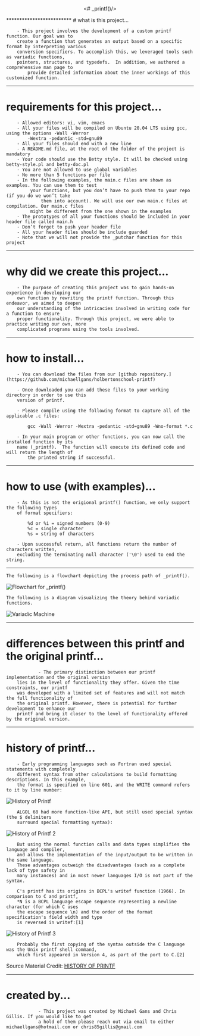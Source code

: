 <p align="center">
	<# _printf()/>
</p>
*************************
# what is this project...

		- This project involves the development of a custom printf function. Our goal was to
		create a function that generates an output based on a specific format by interpreting various
		conversion specifiers. To accomplish this, we leveraged tools such as variadic functions,
  		pointers, structures, and typedefs.  In addition, we authored a comprehensive man page to
    		provide detailed information about the inner workings of this customized function. 


********************************
# requirements for this project...

		- Allowed editors: vi, vim, emacs
		- All your files will be compiled on Ubuntu 20.04 LTS using gcc, using the options -Wall -Werror
  			-Wextra -pedantic -std=gnu89
		- All your files should end with a new line
		- A README.md file, at the root of the folder of the project is mandatory
		- Your code should use the Betty style. It will be checked using betty-style.pl and betty-doc.pl
		- You are not allowed to use global variables
		- No more than 5 functions per file
		- In the following examples, the main.c files are shown as examples. You can use them to test 
  			 your functions, but you don’t have to push them to your repo (if you do we won’t take 
      			 them into account). We will use our own main.c files at compilation. Our main.c files 
	  		 might be different from the one shown in the examples
		- The prototypes of all your functions should be included in your header file called main.h
		- Don’t forget to push your header file
		- All your header files should be include guarded
		- Note that we will not provide the _putchar function for this project 


***********************************
# why did we create this project...

		- The purpose of creating this project was to gain hands-on experience in developing our
		own function by rewriting the printf function. Through this endeavor, we aimed to deepen
		our understanding of the intricacies involved in writing code for a function to ensure
		proper functionality. Through this project, we were able to practice writing our own, more
  		complicated programs using the tools involved.


*******************
# how to install...

		- You can download the files from our [github repository.](https://github.com/michaellgans/holbertonschool-printf)

		- Once downloaded you can add these files to your working directory in order to use this
  		version of printf.

		- Please compile using the following format to capture all of the applicable .c files:

			gcc -Wall -Werror -Wextra -pedantic -std=gnu89 -Wno-format *.c

		- In your main program or other functions, you can now call the installed function by its 
  		name (_printf).  The function will execute its defined code and will return the length of 
    		the printed string if successful.


*******************************
# how to use (with examples)...

		- As this is not the origional printf() function, we only support the following types
  		of format specifiers:

			%d or %i = signed numbers (0-9)
			%c = single character
			%s = string of characters

		- Upon successful return, all functions return the number of characters written,
		excluding the terminating null character ('\0') used to end the string.
  ****************************************
  
	The following is a flowchart depicting the process path of _printf().

  ![Flowchart for _printf()](https://github.com/michaellgans/holbertonschool-printf/assets/131380667/d7288859-ce54-41b2-8f95-e04d5681a6dd)

	The following is a diagram visualizing the theory behind variadic functions.
 
![Variadic Machine](https://github.com/michaellgans/holbertonschool-printf/assets/131380667/6a16b148-63d5-46bf-82c7-f39f37ba5335)

********************************************
# differences between this printf and the original printf...

                - The primary distinction between our printf implementation and the original version
		lies in the level of functionality they offer. Given the time constraints, our printf
		was developed with a limited set of features and will not match the full functionality of
		the original printf. However, there is potential for further development to enhance our
		printf and bring it closer to the level of functionality offered by the original version.


**********************
# history of printf...

		- Early programming languages such as Fortran used special statements with completely
		different syntax from other calculations to build formatting descriptions. In this example,
		the format is specified on line 601, and the WRITE command refers to it by line number:


![History of Printf](https://github.com/michaellgans/holbertonschool-printf/assets/126268722/038bd870-1aab-4c2d-8cb5-cf4c9b32d7db)

		
		ALGOL 68 had more function-like API, but still used special syntax (the $ delimiters 
		surround special formatting syntax):


![History of Printf 2](https://github.com/michaellgans/holbertonschool-printf/assets/126268722/484673a6-8e22-4776-a87f-ba23857e0804)


		But using the normal function calls and data types simplifies the language and compiler,
		and allows the implementation of the input/output to be written in the same language.
		These advantages outweigh the disadvantages (such as a complete lack of type safety in
		many instances) and in most newer languages I/O is not part of the syntax.

		C's printf has its origins in BCPL's writef function (1966). In comparison to C and printf,
		*N is a BCPL language escape sequence representing a newline character (for which C uses
		the escape sequence \n) and the order of the format specification's field width and type
		is reversed in writef:[1]


![History of Printf 3](https://github.com/michaellgans/holbertonschool-printf/assets/126268722/f9b04df8-b9cb-4c5c-a1b1-7a56000e57e7)


		Probably the first copying of the syntax outside the C language was the Unix printf shell command,
		which first appeared in Version 4, as part of the port to C.[2]


Source Material Credit: [HISTORY OF PRINTF](https://en.wikipedia.org/wiki/Printf)


***************
# created by...

                - This project was created by Michael Gans and Chris Gillis. If you would like to get
                a hold of them please reach out via email to either michaellgans@hotmail.com or chris85gillis@gmail.com
